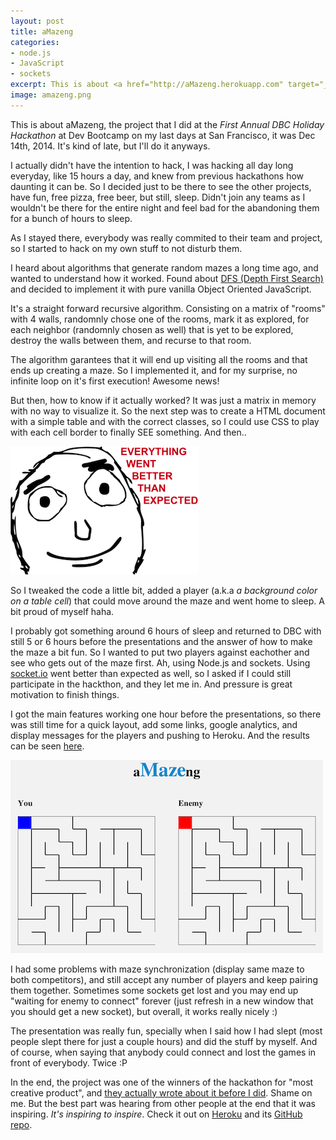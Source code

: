 ```yaml
---
layout: post
title: aMazeng
categories:
- node.js
- JavaScript
- sockets
excerpt: This is about <a href="http://aMazeng.herokuapp.com" target="_blank">aMazeng</a>, the project that I did at the _First Annual DBC Holiday Hackathon_ at Dev Bootcamp on my last days at San Francisco, it was Dec 14th, 2014. It's kind of late, but I'll do it anyways. <a href="/aMazeng"><img alt="aMazeng" src="/assets/images/amazeng.png"></a>
image: amazeng.png
---
```

This is about aMazeng, the project that I did at the _First Annual DBC Holiday Hackathon_ at Dev Bootcamp on my last days at San Francisco, it was Dec 14th, 2014. It's kind of late, but I'll do it anyways.

I actually didn't have the intention to hack, I was hacking all day long everyday, like 15 hours a day, and knew from previous hackathons how daunting it can be. So I decided just to be there to see the other projects, have fun, free pizza, free beer, but still, sleep. Didn't join any teams as I wouldn't be there for the entire night and feel bad for the abandoning them for a bunch of hours to sleep.

As I stayed there, everybody was really commited to their team and project, so I started to hack on my own stuff to not disturb them.

I heard about algorithms that generate random mazes a long time ago, and wanted to understand how it worked. Found about [DFS (Depth First Search)](http://en.wikipedia.org/wiki/Maze_generation_algorithm#Depth-first_search) and decided to implement it with pure vanilla Object Oriented JavaScript.

It's a straight forward recursive algorithm. Consisting on a matrix of "rooms" with 4 walls, randomnly chose one of the rooms, mark it as explored, for each neighbor (randomnly chosen as well) that is yet to be explored, destroy the walls between them, and recurse to that room.

The algorithm garantees that it will end up visiting all the rooms and that ends up creating a maze. So I implemented it, and for my surprise, no infinite loop on it's first execution! Awesome news!

But then, how to know if it actually worked? It was just a matrix in memory with no way to visualize it. So the next step was to create a HTML document with a simple table and with the correct classes, so I could use CSS to play with each cell border to finally SEE something. And then..

![Everything went better than expected](/assets/images/better-than-expected.png)

So I tweaked the code a little bit, added a player (a.k.a _a background color on a table cell_) that could move around the maze and went home to sleep. A bit proud of myself haha.

I probably got something around 6 hours of sleep and returned to DBC with still 5 or 6 hours before the presentations and the answer of how to make the maze a bit fun. So I wanted to put two players against eachother and see who gets out of the maze first. Ah, using Node.js and sockets. Using [socket.io](http://socket.io/) went better than expected as well, so I asked if I could still participate in the hackthon, and they let me in. And pressure is great motivation to finish things.

I got the main features working one hour before the presentations, so there was still time for a quick layout, add some links, google analytics, and display messages for the players and pushing to Heroku. And the results can be seen <a href="http://amazeng.herokuapp.com" target="_blank">here</a>.

<a href="http://amazeng.herokuapp.com" target="_blank">![aMazeng](/assets/images/amazeng.png)</a>

I had some problems with maze synchronization (display same maze to both competitors), and still accept any number of players and keep pairing them together. Sometimes some sockets get lost and you may end up "waiting for enemy to connect" forever (just refresh in a new window that you should get a new socket), but overall, it works really nicely :)

The presentation was really fun, specially when I said how I had slept (most people slept there for just a couple hours) and did the stuff by myself. And of course, when saying that anybody could connect and lost the games in front of everybody. Twice :P

In the end, the project was one of the winners of the hackathon for "most creative product", and [they actually wrote about it before I did](http://devbootcamp.com/2013/12/20/first-annual-dbc-holiday-hackathon/). Shame on me. But the best part was hearing from other people at the end that it was inspiring. _It's inspiring to inspire_. Check it out on <a href="http://amazeng.herokuapp.com" target="_blank">Heroku</a> and its <a href="http://github.com/brunops/aMazeng" target="_blank">GitHub repo</a>.
